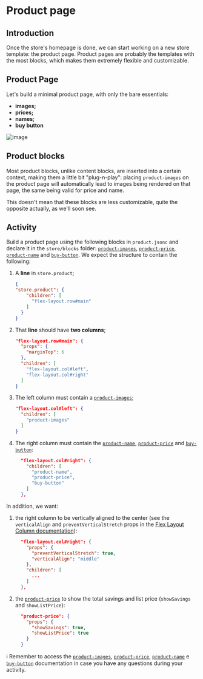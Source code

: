 # Product page

## Introduction

Once the store's homepage is done, we can start working on a new store template: the product page. Product pages are probably the templates with the most blocks, which makes them extremely flexible and customizable. 

## Product Page

Let's build a minimal product page, with only the bare essentials:

- **images;**
- **prices;**
- **names;**
- **buy button**

![image](https://user-images.githubusercontent.com/18701182/69375575-6b632780-0c87-11ea-85d2-41e1e858a33e.png)

## Product blocks

Most product blocks, unlike content blocks, are inserted into a certain context, making them a little bit "plug-n-play": placing `product-images` on the product page will automatically lead to images being rendered on that page, the same being valid for price and name.

This doesn't mean that these blocks are less customizable, quite the opposite actually, as we'll soon see.

## Activity

Build a product page using the following blocks in `product.jsonc` and declare it in the `store/blocks` folder: [`product-images`](https://vtex.io/docs/components/product-related/vtex.store-components/product-images), [`product-price`](https://vtex.io/docs/components/product-related/vtex.store-components/product-price), [`product-name`](https://vtex.io/docs/components/product-related/vtex.store-components/product-name) and [`buy-button`](https://vtex.io/docs/app/vtex.store-components/buy-button). We expect the structure to contain the following:  

1. A **line** in `store.product`;

    ```json
    {
    "store.product": {
        "children": [
          "flex-layout.row#main"
        ]
      }
    }
    ```

2. That **line** should have **two columns**;

    ```json
    "flex-layout.row#main": { 
      "props": { 
        "marginTop": 6
      },
      "children": [
        "flex-layout.col#left",
        "flex-layout.col#right"
      ]
    }
    ```

3. The left column must contain a [`product-images`](https://vtex.io/docs/components/all/vtex.store-components/product-images);

    ```json
    "flex-layout.col#left": {
      "children": [
        "product-images"
      ]
    }
    ```

4. The right column must contain the [`product-name`](https://vtex.io/docs/components/all/vtex.store-components/product-name), [`product-price`](https://vtex.io/docs/components/all/vtex.store-components/product-price) and [`buy-button`](https://vtex.io/docs/app/vtex.store-components/buy-button):

    ```json
      "flex-layout.col#right": {    
        "children": [
          "product-name",
          "product-price",
          "buy-button"
        ]
      },
    ```

In addition, we want:

1. the right column to be vertically aligned to the center (see the `verticalAlign` and `preventVerticalStretch` props in the [Flex Layout Column documentation](https://vtex.io/docs/app/vtex.flex-layout#flex-layoutcol)):

    ```json
      "flex-layout.col#right": {    
        "props": {
          "preventVerticalStretch": true,
          "verticalAlign": "middle"
        },
        "children": [
          ...
        ]
      },
    ```

2. the [`product-price`](https://vtex.io/docs/components/all/vtex.store-components/product-price#configuration) to show the total savings and list price (`showSavings` and `showListPrice`):

    ```json
      "product-price": {
        "props": {
          "showSavings": true,
          "showListPrice": true
        }
      }
    ```


:information_source: Remember to access the [`product-images`](https://vtex.io/docs/components/product-related/vtex.store-components/product-images), [`product-price`](https://vtex.io/docs/components/product-related/vtex.store-components/product-price), [`product-name`](https://vtex.io/docs/components/product-related/vtex.store-components/product-name) e [`buy-button`](https://vtex.io/docs/app/vtex.store-components/buy-button) documentation in case you have any questions during your activity. 
